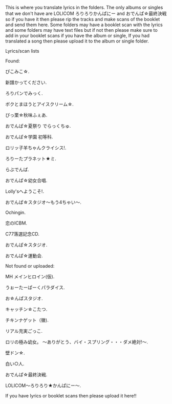 This is where you translate lyrics in the folders.
The only albums or singles that we don't have are LOLICOM ろりろりかんぱにー and おでんぱ☆最終決戦 so if you have it then please rip the tracks and make scans of the booklet and send them here.
Some folders may have a booklet scan with the lyrics and some folders may have text files but if not then please make sure to add in your booklet scans if you have the album or single,
If you had translated a song then please upload it to the album or single folder.


Lyrics/scan lists


Found:




ぴこみこ☆.

新譜かってください.

ろりパンでみっく.

ボクとまほうとアイスクリーム☆.

びっ栗☆秋味ふぇあ.

おでんぱ☆夏祭り でらっくちゅ.

おでんぱ☆学園 初等科.

ロリッ子羊ちゃんクライシス!.

ろりーたプラネット★ミ.

らぶでんぱ.

おでんぱ☆幼女合唱.

Lolly'sへようこそ!.

おでんぱ☆スタジオ〜もう4ちゃい〜.

Ochingin.

恋のICBM.

C77落選記念CD.

おでんぱ☆スタジオ.

おでんぱ☆運動会.




Not found or uploaded:


MH メインヒロイン(仮).

うぉーたーぱーくパラダイス.

お☆んぱスタジオ.

キャッチン☆こたつ.

チキンナゲット（黴).

リアル充実ごっこ.

ロリの極み幼女。 ～ありがとう、バイ・スプリング・・・ダメ絶対!～.

壁ドン☆.

白い○人.

おでんぱ☆最終決戦.

LOLICOM～ろりろり★かんぱにー～.


If you have lyrics or booklet scans then please upload it here!!
